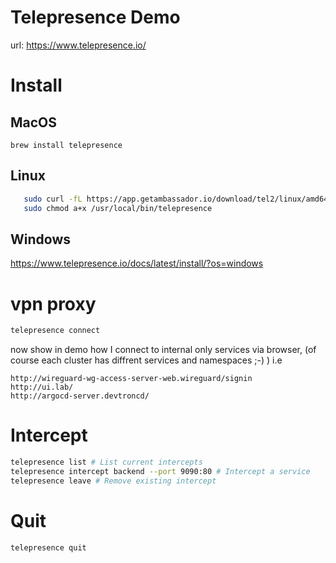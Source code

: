 # Telepresence Demo 
url: https://www.telepresence.io/

# Install
## MacOS
`brew install telepresence`

## Linux 
```bash 
   sudo curl -fL https://app.getambassador.io/download/tel2/linux/amd64/latest/telepresence -o /usr/local/bin/telepresence
   sudo chmod a+x /usr/local/bin/telepresence
```

## Windows
https://www.telepresence.io/docs/latest/install/?os=windows


# vpn proxy
```bash
telepresence connect
```

now show in demo how I connect to internal only services via browser, (of course each cluster has diffrent services and namespaces ;-) )
i.e

```
http://wireguard-wg-access-server-web.wireguard/signin
http://ui.lab/
http://argocd-server.devtroncd/
```


# Intercept
```bash
telepresence list # List current intercepts
telepresence intercept backend --port 9090:80 # Intercept a service
telepresence leave # Remove existing intercept
```


# Quit
```bash
telepresence quit
```



